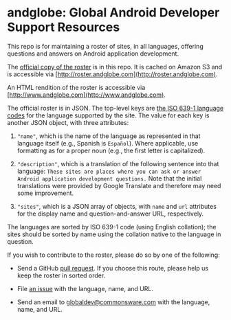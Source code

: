 andglobe: Global Android Developer Support Resources
========
This repo is for maintaining a roster of sites, in all languages, offering questions and answers
on Android application development.

The [official copy of the roster](andglobe/blob/master/roster.json) is in this repo. It is cached on Amazon S3 and
is accessible via [http://roster.andglobe.com](http://roster.andglobe.com).

An HTML rendition of the roster is accessible via [http://www.andglobe.com](http://www.andglobe.com).

The official roster is in JSON. The top-level keys are
[the ISO 639-1 language codes](http://en.wikipedia.org/wiki/List_of_ISO_639-1_codes) for the language
supported by the site. The value for each key is another JSON object, with three attributes:

1. `"name"`, which is the name of the language as represented in that language itself
(e.g., Spanish is `Español`). Where applicable, use formatting as for a proper noun
(e.g., the first letter is capitalized).

2. `"description"`, which is a translation of the following sentence into that language:
`These sites are places where you can ask or answer Android application development questions.`
Note that the initial translations were provided by Google Translate and therefore may
need some improvement.

3. `"sites"`, which is a JSON array of objects, with `name` and `url` attributes for
the display name and question-and-answer URL, respectively.

The languages are sorted by ISO 639-1 code
(using English collation); the sites should be sorted by name using the collation native to the language
in question.

If you wish to contribute to the roster, please do so by one of the following:

- Send a GitHub [pull request](https://github.com/commonsguy/andglobe/pulls).
If you choose this route, please help us keep the roster in sorted order.

- File [an issue](https://github.com/commonsguy/andglobe/issues) with the language, name, and URL.

- Send an email to globaldev@commonsware.com with the language, name, and URL.



